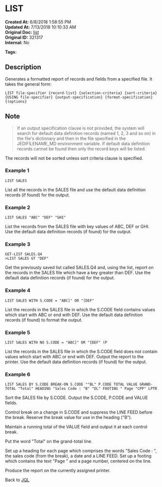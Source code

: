 # LIST

**Created At:** 6/8/2018 1:58:55 PM  
**Updated At:** 7/13/2018 10:10:33 AM  
**Original Doc:** [list](https://docs.jbase.com/46350-jql/list)  
**Original ID:** 321317  
**Internal:** No  

**Tags:**
<badge text='jql' vertical='middle' />

## Description

Generates a formatted report of records and fields from a specified file. It takes the general form:

```
LIST file-specifier {record-list} {selection-criteria} {sort-criteria} {USING file-specifier} {output-specification} {format-specification} {(options}
```

## Note

> If an output specification clause is not provided, the system will search for default data definition records (named 1, 2, 3 and so on) in the file's dictionary and then in the file specified in the JEDIFILENAME\_MD environment variable. If default data definition records cannot be found then only the record keys will be listed.

The records will not be sorted unless sort criteria clause is specified.

### Example 1

```
LIST SALES
```

List all the records in the SALES file and use the default data definition records (if found) for the output.

### Example 2

```
LIST SALES "ABC" "DEF" "GHI"
```

List the records from the SALES file with key values of ABC, DEF or GHI. Use the default data definition records (if found) for the output.

### Example 3

```
GET-LIST SALES.Q4
>LIST SALES GT "DEF"
```

Get the previously saved list called SALES.Q4 and, using the list, report on the records in the SALES file which have a key greater than DEF. Use the default data definition records (if found) for the output.

### Example 4

```
LIST SALES WITH S.CODE = "ABC]" OR "[DEF"
```

List the records in the SALES file in which the S.CODE field contains values which start with ABC or end with DEF. Use the default data definition records (if found) to format the output.

### Example 5

```
LIST SALES WITH NO S.CODE = "ABC]" OR "[DEF" (P
```

List the records in the SALES file in which the S.CODE field does not contain values which start with ABC or end with DEF. Output the report to the printer. Use the default data definition records (if found) for the output.

### Example 6

```
LIST SALES BY S.CODE BREAK-ON S.CODE ""BL" P.CODE TOTAL VALUE GRAND-TOTAL "Total" HEADING "Sales Code : "B" "DL" FOOTING " Page "CPP" LPTR
```

Sort the SALES file by S.CODE. Output the S.CODE, P.CODE and VALUE fields.

Control break on a change in S.CODE and suppress the LINE FEED before the break. Reserve the break value for use in the heading ("B").

Maintain a running total of the VALUE field and output it at each control break.

Put the word "Total" on the grand-total line.

Set up a heading for each page which comprises the words "Sales Code : ", the sales code (from the break), a date and a LINE FEED. Set up a footing which contains the text "Page " and a page number, centered on the line.

Produce the report on the currently assigned printer.

Back to [JQL](jbase-query-language-jql-)
